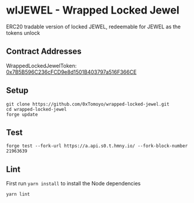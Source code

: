 # wlJEWEL - Wrapped Locked Jewel

ERC20 tradable version of locked JEWEL, redeemable for JEWEL as the tokens unlock

## Contract Addresses

WrappedLockedJewelToken: [0x7B5B596C236cFCD9e8d1501B403797a516F366CE](https://explorer.harmony.one/address/0x7B5B596C236cFCD9e8d1501B403797a516F366CE)

## Setup

```
git clone https://github.com/0xTomoyo/wrapped-locked-jewel.git
cd wrapped-locked-jewel
forge update
```

## Test

```
forge test --fork-url https://a.api.s0.t.hmny.io/ --fork-block-number 21963639
```

## Lint

First run `yarn install` to install the Node dependencies

```
yarn lint
```

